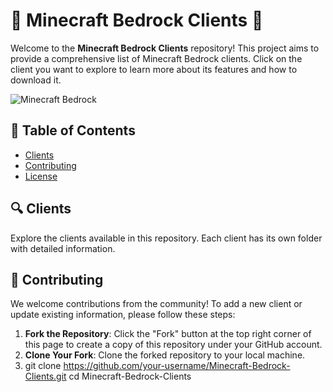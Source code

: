 # 🌟 Minecraft Bedrock Clients 🌟

Welcome to the **Minecraft Bedrock Clients** repository! This project aims to provide a comprehensive list of Minecraft Bedrock clients. Click on the client you want to explore to learn more about its features and how to download it.

![Minecraft Bedrock](images/minecraft-bedrock-banner.png)

## 📜 Table of Contents

- [Clients](#clients)
- [Contributing](#contributing)
- [License](#license)

## 🔍 Clients

Explore the clients available in this repository. Each client has its own folder with detailed information.

## 🤝 Contributing

We welcome contributions from the community! To add a new client or update existing information, please follow these steps:

1. **Fork the Repository**: Click the "Fork" button at the top right corner of this page to create a copy of this repository under your GitHub account.
2. **Clone Your Fork**: Clone the forked repository to your local machine.
3. git clone https://github.com/your-username/Minecraft-Bedrock-Clients.git
   cd Minecraft-Bedrock-Clients
